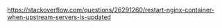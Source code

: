 https://stackoverflow.com/questions/26291260/restart-nginx-container-when-upstream-servers-is-updated
